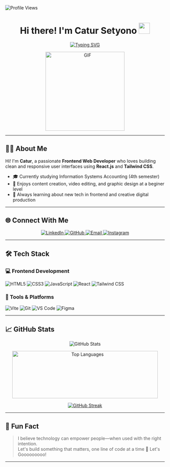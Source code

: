 ![Profile Views](https://komarev.com/ghpvc/?username=CaturSetyono&style=flat&color=blue)

<h1 align="center">Hi there! I'm Catur Setyono <img src="https://media.giphy.com/media/hvRJCLFzcasrR4ia7z/giphy.gif" width="35"></h1>

<div align="center">

[![Typing SVG](https://readme-typing-svg.herokuapp.com?font=Roboto+Mono&size=26&color=00ADB5&center=true&vCenter=true&width=900&height=60&lines=Frontend+Web+Developer;React.js+%2B+Tailwind+Enthusiast;Student+of+Accounting+Information+Systems;Creative+Content+Creator)](https://git.io/typing-svg)

</div>

<p align="center">
 <img height="250" alt="GIF" src="https://media.tenor.com/GfSX-u7VGM4AAAAC/coding.gif" />
</p>

---

## 🧑‍💻 About Me

Hi! I'm **Catur**, a passionate **Frontend Web Developer** who loves building clean and responsive user interfaces using **React.js** and **Tailwind CSS**.

- 🎓 Currently studying Information Systems Accounting (4th semester)
- 🎨 Enjoys content creation, video editing, and graphic design at a beginer level
- 🌱 Always learning about new tech in frontend and creative digital production

---

## 🌐 Connect With Me

<p align="center">
  <a href="https://www.linkedin.com/in/catursetyono/">
    <img alt="LinkedIn" src="https://img.icons8.com/doodle/40/linkedin--v2.png"/>
  </a>
  <a href="https://github.com/CaturSetyono">
    <img alt="GitHub" src="https://img.icons8.com/doodle/40/github--v1.png"/>
  </a>
  <a href="mailto:catursetyono542@gmail.com">
    <img alt="Email" src="https://img.icons8.com/doodle/38/gmail-new.png"/>
  </a>
  <a href="https://www.instagram.com/tyodev.id/">
    <img alt="Instagram" src="https://img.icons8.com/doodle/38/instagram--v1.png"/>
  </a>
</p>

---

## 🛠️ Tech Stack

### 💻 Frontend Development

<p align="left">
  <img alt="HTML5" src="https://img.shields.io/badge/HTML5-E34F26?logo=html5&logoColor=white" />
  <img alt="CSS3" src="https://img.shields.io/badge/CSS3-1572B6?logo=css3&logoColor=white" />
  <img alt="JavaScript" src="https://img.shields.io/badge/JavaScript-F7DF1E?logo=javascript&logoColor=black" />
  <img alt="React" src="https://img.shields.io/badge/React-20232A?logo=react&logoColor=61DAFB" />
  <img alt="Tailwind CSS" src="https://img.shields.io/badge/TailwindCSS-38B2AC?logo=tailwind-css&logoColor=white" />
</p>

### 🔧 Tools & Platforms

<p align="left">
  <img alt="Vite" src="https://img.shields.io/badge/Vite-646CFF?logo=vite&logoColor=white" />
  <img alt="Git" src="https://img.shields.io/badge/Git-F05032?logo=git&logoColor=white" />
  <img alt="VS Code" src="https://img.shields.io/badge/VS%20Code-007ACC?logo=visual-studio-code&logoColor=white" />
  <img alt="Figma" src="https://img.shields.io/badge/Figma-F24E1E?logo=figma&logoColor=white" />
</p>

---

## 📈 GitHub Stats

<p align="center">
  <img src="https://github-readme-stats.vercel.app/api?username=CaturSetyono&show_icons=true&theme=radical" alt="GitHub Stats" />
</p>

<!-- Most Used Languages -->
<p align="center">
  <img width="460" height="150" src="https://github-readme-stats.vercel.app/api/top-langs?username=CaturSetyono&show_icons=true&locale=en&layout=compact&theme=tokyonight" alt="Top Languages" />
</p>

<!-- GitHub Streak Stats -->

<div align="center">

[![GitHub Streak](https://streak-stats.demolab.com?user=catursetyono&theme=tokyonight)](https://git.io/streak-stats)

</div>



---

## 🎯 Fun Fact

> I believe technology can empower people—when used with the right intention.  
> Let's build something that matters, one line of code at a time 🚀
> Let's Gooooooooo!

---

